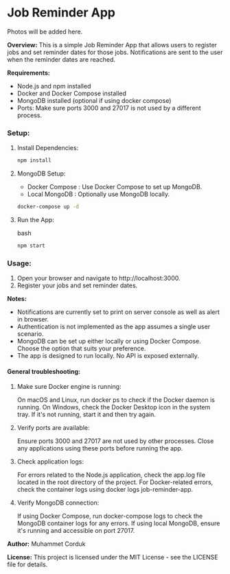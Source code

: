# Job Reminder App

Photos will be added here.

**Overview:**
This is a simple Job Reminder App that allows users to register jobs and set reminder dates for those jobs. Notifications are sent to the user when the reminder dates are reached.

**Requirements:**

- Node.js and npm installed
- Docker and Docker Compose installed
- MongoDB installed (optional if using docker compose)
- Ports: Make sure ports 3000 and 27017 is not used by a different process.

### Setup:

1. Install Dependencies:

   ```bash
   npm install

   ```

2. MongoDB Setup:

   - Docker Compose : Use Docker Compose to set up MongoDB.
   - Local MongoDB : Optionally use MongoDB locally.

   ```bash
   docker-compose up -d
   ```

3. Run the App:

   bash

   ```bash
   npm start

   ```

### Usage:

1.  Open your browser and navigate to http://localhost:3000.
2.  Register your jobs and set reminder dates.

**Notes:**

- Notifications are currently set to print on server console as well as alert in browser.
- Authentication is not implemented as the app assumes a single user scenario.
- MongoDB can be set up either locally or using Docker Compose. Choose the option that suits your preference.
- The app is designed to run locally. No API is exposed externally.

#### General troubleshooting:

1. Make sure Docker engine is running:

   On macOS and Linux, run docker ps to check if the Docker daemon is running.
   On Windows, check the Docker Desktop icon in the system tray. If it's not running, start it and then try again.

2. Verify ports are available:

   Ensure ports 3000 and 27017 are not used by other processes.
   Close any applications using these ports before running the app.

3. Check application logs:

   For errors related to the Node.js application, check the app.log file located in the root directory of the project.
   For Docker-related errors, check the container logs using docker logs job-reminder-app.

4. Verify MongoDB connection:

   If using Docker Compose, run docker-compose logs to check the MongoDB container logs for any errors.
   If using local MongoDB, ensure it's running and accessible on port 27017.

**Author:** Muhammet Corduk

**License:** This project is licensed under the MIT License - see the LICENSE file for details.
